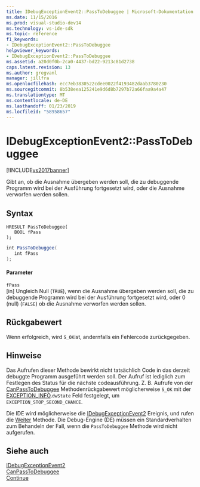 ```yaml
---
title: IDebugExceptionEvent2::PassToDebuggee | Microsoft-Dokumentation
ms.date: 11/15/2016
ms.prod: visual-studio-dev14
ms.technology: vs-ide-sdk
ms.topic: reference
f1_keywords:
- IDebugExceptionEvent2::PassToDebuggee
helpviewer_keywords:
- IDebugExceptionEvent2::PassToDebuggee
ms.assetid: a20d0f0b-2ca0-4437-bd22-9213c81d2738
caps.latest.revision: 13
ms.author: gregvanl
manager: jillfra
ms.openlocfilehash: ecc7eb3830522cdee0022f4193482daab3780230
ms.sourcegitcommit: 8b538eea125241e9d6d8b7297b72a66faa9a4a47
ms.translationtype: MT
ms.contentlocale: de-DE
ms.lasthandoff: 01/23/2019
ms.locfileid: "58958657"
---
```

# <a name="idebugexceptionevent2passtodebuggee"></a>IDebugExceptionEvent2::PassToDebuggee
[!INCLUDE[vs2017banner](../../../includes/vs2017banner.md)]

Gibt an, ob die Ausnahme übergeben werden soll, die zu debuggende Programm wird bei der Ausführung fortgesetzt wird, oder die Ausnahme verworfen werden sollen.  
  
## <a name="syntax"></a>Syntax  
  
```cpp#  
HRESULT PassToDebuggee(  
   BOOL fPass  
);  
```  
  
```csharp  
int PassToDebuggee(  
   int fPass  
);  
```  
  
#### <a name="parameters"></a>Parameter  
 `fPass`  
 [in] Ungleich Null (`TRUE`), wenn die Ausnahme übergeben werden soll, die zu debuggende Programm wird bei der Ausführung fortgesetzt wird, oder 0 (null) (`FALSE`) ob die Ausnahme verworfen werden sollen.  
  
## <a name="return-value"></a>Rückgabewert  
 Wenn erfolgreich, wird `S_OK`ist, andernfalls ein Fehlercode zurückgegeben.  
  
## <a name="remarks"></a>Hinweise  
 Das Aufrufen dieser Methode bewirkt nicht tatsächlich Code in das derzeit debuggte Programm ausgeführt werden soll. Der Aufruf ist lediglich zum Festlegen des Status für die nächste codeausführung. Z. B. Aufrufe von der [CanPassToDebuggee](../../../extensibility/debugger/reference/idebugexceptionevent2-canpasstodebuggee.md) Methodenrückgabewert möglicherweise `S_OK` mit der [EXCEPTION_INFO](../../../extensibility/debugger/reference/exception-info.md).`dwState` Feld festgelegt, um `EXCEPTION_STOP_SECOND_CHANCE`.  
  
 Die IDE wird möglicherweise die [IDebugExceptionEvent2](../../../extensibility/debugger/reference/idebugexceptionevent2.md) Ereignis, und rufen die [Weiter](../../../extensibility/debugger/reference/idebugprogram2-continue.md) Methode. Die Debug-Engine (DE) müssen ein Standardverhalten zum Behandeln der Fall, wenn die `PassToDebuggee` Methode wird nicht aufgerufen.  
  
## <a name="see-also"></a>Siehe auch  
 [IDebugExceptionEvent2](../../../extensibility/debugger/reference/idebugexceptionevent2.md)   
 [CanPassToDebuggee](../../../extensibility/debugger/reference/idebugexceptionevent2-canpasstodebuggee.md)   
 [Continue](../../../extensibility/debugger/reference/idebugprogram2-continue.md)
